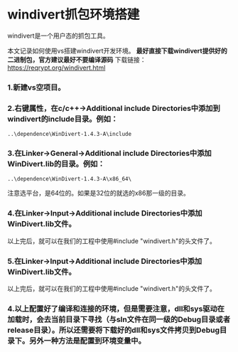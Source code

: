 # windivert抓包环境搭建
windivert是一个用户态的抓包工具。

本文记录如何使用vs搭建windivert开发环境。
**最好直接下载windivert提供好的二进制包，官方建议最好不要编译源码**
下载链接：https://reqrypt.org/windivert.html

### 1.新建vs空项目。
### 2.右键属性，在c/c++->Additional include Directories中添加到windivert的include目录。例如：
```
..\dependence\WinDivert-1.4.3-A\include
```

### 3.在Linker->General->Additional include Directories中添加WinDivert.lib的目录。例如：
```
..\dependence\WinDivert-1.4.3-A\x86_64\
```
注意选平台，是64位的。如果是32位的就选的x86那一级的目录。
### 4.在Linker->Input->Additional include Directories中添加WinDivert.lib文件。

以上完后，就可以在我们的工程中使用#include "windivert.h"的头文件了。

### 5.在Linker->Input->Additional include Directories中添加WinDivert.lib文件。

以上完后，就可以在我们的工程中使用#include "windivert.h"的头文件了。

### 4.以上配置好了编译和连接的环境，但是需要注意，dll和sys驱动在加载时，会去当前目录下寻找（与sln文件在同一级的Debug目录或者release目录）。所以还需要将下载好的dll和sys文件拷贝到Debug目录下。另外一种方法是配置到环境变量中。
